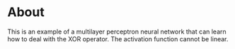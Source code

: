 # About

This is an example of a multilayer perceptron neural network that can learn how to deal with the XOR operator. The activation function cannot be linear.